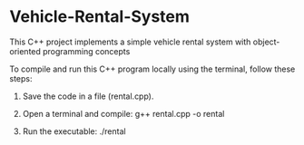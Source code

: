 # Vehicle-Rental-System
This C++ project implements a simple vehicle rental system with object-oriented programming concepts

To compile and run this C++ program locally using the terminal, follow these steps:

1) Save the code in a file (rental.cpp).

2) Open a terminal and compile:  g++ rental.cpp -o rental


3) Run the executable: ./rental
